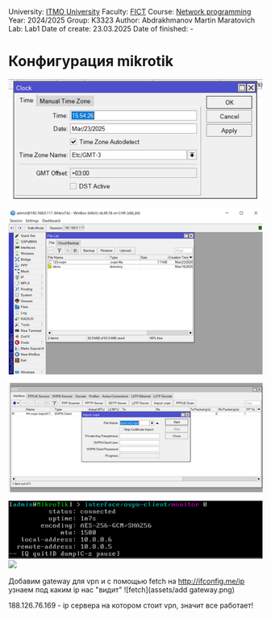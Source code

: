 
University: [ITMO University](https://itmo.ru/ru/)
Faculty: [FICT](https://fict.itmo.ru)
Course: [Network programming](https://github.com/itmo-ict-faculty/introduction-in-routing)
Year: 2024/2025
Group: K3323
Author: Abdrakhmanov Martin Maratovich
Lab: Lab1
Date of create: 23.03.2025
Date of finished: - 

# Конфигурация mikrotik
![Установим время](assets/1.png)


![Загрузим конфигурацию](assets/upload.png)


![Импортируем](assets/import.png)


![Подключение](assets/monitor.png)
![](assets/pring.png)

Добавим gateway для vpn и с помощью fetch на http://ifconfig.me/ip узнаем под каким ip нас "видит" 
![fetch](assets/add gateway.png)

188.126.76.169 - ip сервера на котором стоит vpn, значит все работает!
